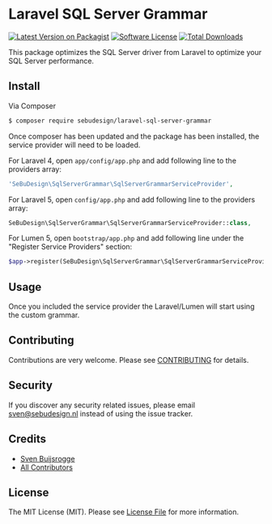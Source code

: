 # Laravel SQL Server Grammar

[![Latest Version on Packagist][ico-version]][link-packagist]
[![Software License][ico-license]](LICENSE.txt)
[![Total Downloads][ico-downloads]][link-downloads]

This package optimizes the SQL Server driver from Laravel to optimize your SQL Server performance. 

## Install

Via Composer

``` bash
$ composer require sebudesign/laravel-sql-server-grammar
```

Once composer has been updated and the package has been installed, the service provider will need to be loaded.

For Laravel 4, open `app/config/app.php` and add following line to the providers array:

``` php
'SeBuDesign\SqlServerGrammar\SqlServerGrammarServiceProvider',
```

For Laravel 5, open `config/app.php` and add following line to the providers array:
``` php
SeBuDesign\SqlServerGrammar\SqlServerGrammarServiceProvider::class,
```

For Lumen 5, open `bootstrap/app.php` and add following line under the "Register Service Providers" section:
``` php
$app->register(SeBuDesign\SqlServerGrammar\SqlServerGrammarServiceProvider::class);
```

## Usage

Once you included the service provider the Laravel/Lumen will start using the custom grammar.

## Contributing

Contributions are very welcome. Please see [CONTRIBUTING](CONTRIBUTING.md) for details.

## Security

If you discover any security related issues, please email sven@sebudesign.nl instead of using the issue tracker.

## Credits

- [Sven Buijsrogge][link-author]
- [All Contributors][link-contributors]

## License

The MIT License (MIT). Please see [License File](LICENSE.txt) for more information.

[ico-version]: https://img.shields.io/packagist/v/sebudesign/laravel-sql-server-grammar.svg?style=flat-square
[ico-license]: https://img.shields.io/badge/license-MIT-brightgreen.svg?style=flat-square
[ico-downloads]: https://img.shields.io/packagist/dt/sebudesign/laravel-sql-server-grammar.svg?style=flat-square

[link-packagist]: https://packagist.org/packages/sebudesign/laravel-sql-server-grammar
[link-downloads]: https://packagist.org/packages/sebudesign/laravel-sql-server-grammar
[link-author]: https://github.com/SeBuDesign
[link-contributors]: ../../contributors